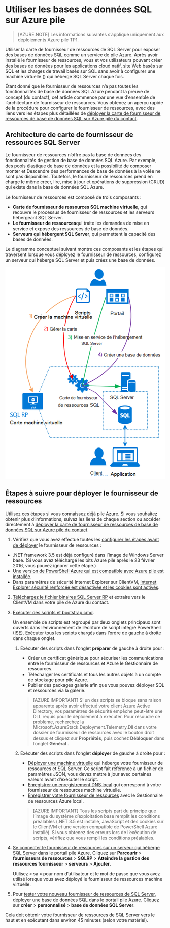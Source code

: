 <properties
    pageTitle="À l’aide de bases de données SQL sur pile Azure | Microsoft Azure"
    description="Découvrez comment déployer des bases de données SQL en tant que service dans Azure pile et les étapes à suivre pour déployer la carte de fournisseur de ressources de SQL Server."
    services="azure-stack"
    documentationCenter=""
    authors="Dumagar"
    manager="byronr"
    editor=""/>

<tags
    ms.service="multiple"
    ms.workload="na"
    ms.tgt_pltfrm="na"
    ms.devlang="na"
    ms.topic="article"
    ms.date="09/26/2016"
    ms.author="dumagar"/>

# <a name="use-sql-databases-on-azure-stack"></a>Utiliser les bases de données SQL sur Azure pile

> [AZURE.NOTE] Les informations suivantes s’applique uniquement aux déploiements Azure pile TP1.

Utiliser la carte de fournisseur de ressources de SQL Server pour exposer des bases de données SQL comme un service de pile Azure. Après avoir installé le fournisseur de ressources, vous et vos utilisateurs pouvant créer des bases de données pour les applications cloud natif, site Web basés sur SQL et les charges de travail basés sur SQL sans avoir à configurer une machine virtuelle () qui héberge SQL Server chaque fois.

Étant donné que le fournisseur de ressources n’a pas toutes les fonctionnalités de base de données SQL Azure pendant la preuve de concept (du contact), cet article commence par une vue d’ensemble de l’architecture de fournisseur de ressources. Vous obtenez un aperçu rapide de la procédure pour configurer le fournisseur de ressources, avec des liens vers les étapes plus détaillées de [déployer la carte de fournisseur de ressources de base de données SQL sur Azure pile du contact](azure-stack-sql-rp-deploy-long.md).

## <a name="sql-server-resource-provider-adapter-architecture"></a>Architecture de carte de fournisseur de ressources SQL Server
Le fournisseur de ressources n’offre pas la base de données des fonctionnalités de gestion de base de données SQL Azure. Par exemple, des pools élastique de base de données et la possibilité de composer monter et Descendre des performances de base de données à la volée ne sont pas disponibles. Toutefois, le fournisseur de ressources prend en charge le même créer, lire, mise à jour et opérations de suppression (CRUD) qui existe dans la base de données SQL Azure.

Le fournisseur de ressources est composé de trois composants :

- **Carte de fournisseur de ressources SQL machine virtuelle**, qui recouvre le processus de fournisseur de ressources et les serveurs hébergeant SQL Server.
- **Le fournisseur de ressources**qui traite les demandes de mise en service et expose des ressources de base de données.
- **Serveurs qui hébergent SQL Server**, qui permettent la capacité des bases de données.

Le diagramme conceptuel suivant montre ces composants et les étapes qui traversent lorsque vous déployez le fournisseur de ressources, configurez un serveur qui héberge SQL Server et puis créez une base de données.

![Pile SQL ressource fournisseur carte simple architecture de Windows Azure](./media/azure-stack-sql-rp-deploy-short/sqlrparch.png)

## <a name="quick-steps-to-deploy-the-resource-provider"></a>Étapes à suivre pour déployer le fournisseur de ressources
Utilisez ces étapes si vous connaissez déjà pile Azure. Si vous souhaitez obtenir plus d’informations, suivez les liens de chaque section ou accéder directement à [déployer la carte de fournisseur de ressources de base de données SQL sur Azure pile du contact](azure-stack-sql-rp-deploy-long.md).

1.  Vérifiez que vous avez effectué toutes les [configurer les étapes avant de déployer](azure-stack-sql-rp-deploy-long.md#set-up-steps-before-you-deploy) le fournisseur de ressources :

  - .NET framework 3.5 est déjà configuré dans l’image de Windows Server base. (Si vous avez téléchargé les bits Azure pile après le 23 février 2016, vous pouvez ignorer cette étape.)
  - [Une version de PowerShell Azure qui est compatible avec Azure pile est installée](http://aka.ms/azStackPsh).
  - Dans paramètres de sécurité Internet Explorer sur ClientVM, [Internet Explorer sécurité renforcée est désactivée et les cookies sont activés](azure-stack-sql-rp-deploy-long.md#Turn-off-IE-enhanced-security-and-enable-cookies).

2. [Téléchargez le fichier binaires SQL Server RP](http://aka.ms/massqlrprfrsh) et extraire vers le ClientVM dans votre pile de Azure du contact.

3. [Exécuter des scripts et bootstrap.cmd](azure-stack-sql-rp-deploy-long.md#Bootstrap-the-resource-provider-deployment-PowerShell-and-Prepare-for-deployment).

    Un ensemble de scripts est regroupé par deux onglets principaux sont ouverts dans l’environnement de l’écriture de script intégré PowerShell (ISE). Exécuter tous les scripts chargés dans l’ordre de gauche à droite dans chaque onglet.

    1. Exécuter des scripts dans l’onglet **préparer** de gauche à droite pour :

        - Créer un certificat générique pour sécuriser les communications entre le fournisseur de ressources et Azure le Gestionnaire de ressources.
        - Télécharger les certificats et tous les autres objets à un compte de stockage pour pile Azure.
        - Publier des packages galerie afin que vous pouvez déployer SQL et ressources via la galerie.

        > [AZURE.IMPORTANT] Si un des scripts se bloque sans raison apparente après avoir effectué votre client Azure Active Directory, vos paramètres de sécurité empêche peut-être une DLL requis pour le déploiement à exécuter. Pour résoudre ce problème, recherchez la Microsoft.AzureStack.Deployment.Telemetry.Dll dans votre dossier de fournisseur de ressources avec le bouton droit dessus et cliquez sur **Propriétés**, puis cochez **Débloquer** dans l’onglet **Général** .

    1. Exécuter des scripts dans l’onglet **déployer** de gauche à droite pour :

        - [Déployer une machine virtuelle](azure-stack-sql-rp-deploy-long.md#Deploy-the-SQL-Server-Resource-Provider-VM) qui héberge votre fournisseur de ressources et SQL Server. Ce script fait référence à un fichier de paramètres JSON, vous devez mettre à jour avec certaines valeurs avant d’exécuter le script.
        - [Enregistrer un enregistrement DNS local](azure-stack-sql-rp-deploy-long.md#Update-the-local-DNS) qui correspond à votre fournisseur de ressources machine virtuelle.
        - [Enregistrer votre fournisseur de ressources](azure-stack-sql-rp-deploy-long.md#Register-the-SQL-RP-Resource-Provider) avec le Gestionnaire de ressources Azure local.

        > [AZURE.IMPORTANT] Tous les scripts part du principe que l’image du système d’exploitation base remplit les conditions préalables (.NET 3.5 est installé, JavaScript et des cookies sur le ClientVM et une version compatible de PowerShell Azure installé). Si vous obtenez des erreurs lors de l’exécution de scripts, vérifiez que vous rempli les conditions préalables.

6. [Se connecter le fournisseur de ressources sur un serveur qui héberge SQL Server](#Provide-capacity-to-your-SQL-Resource-Provider-by-connecting-it-to-a-hosting-SQL-server) dans le portail pile Azure. Cliquez sur **Parcourir** &gt; **fournisseurs de ressources** &gt; **SQLRP** &gt; **Atteindre la gestion des ressources fournisseur** &gt; **serveurs** &gt; **Ajouter**.

    Utilisez « sa » pour nom d’utilisateur et le mot de passe que vous avez utilisé lorsque vous avez déployé le fournisseur de ressources machine virtuelle.

7. Pour [tester votre nouveau fournisseur de ressources de SQL Server](/azure-stack-sql-rp-deploy-long.md#create-your-first-sql-database-to-test-your-deployment), déployer une base de données SQL dans le portail pile Azure. Cliquez sur **créer** &gt; **personnalisé** &gt; **base de données SQL Server**.

Cela doit obtenir votre fournisseur de ressources de SQL Server vers le haut et en exécutant dans environ 45 minutes (selon votre matériel).
